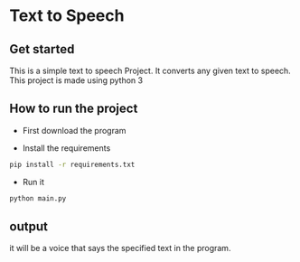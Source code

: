 # Text to Speech
## Get started

This is a simple text to speech Project. It converts any given text to speech. This project is made using python 3

## How to run the project

- First download the program

- Install the requirements
```bash
pip install -r requirements.txt
```
- Run it

```bash
python main.py
```

## output

it will be a voice that says the specified text in the program.
